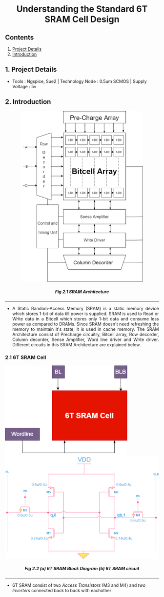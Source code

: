 # <p align="center"> Understanding the Standard 6T SRAM Cell Design </p>
## Contents
1. [Project Details](#1-Project-Details)
2. [Introduction](#1-Introduction)
## 1. Project Details
- Tools : Ngspice, Sue2 | Technology Node : 0.5um SCMOS | Supply Voltage : 5v
## 2. Introduction
<p align="center"><img width="400" hight="400" src="https://github.com/Khadgaray/6T_SRAM/blob/main/Images/6T_SRAM_Architecture.png" /></p> 

##### <p align="center"> Fig 2.1 SRAM Architecture </p>

---

- <p align="justify"> A Static Random-Access Memory (SRAM) is a static memory device which stores 1-bit of data till power is supplied. SRAM is used to Read or Write data in a Bitcell which stores only 1-bit data and consume less power as compared to DRAMs. Since SRAM doesn't need refreshing the memory to maintain it's state, it is used in cache memory. The SRAM Architecture consist of Precharge circuitry, Bitcell array, Row decorder, Column decorder, Sense Amplifier, Word line driver and Write driver. Different circuits in this SRAM Architecture are explained below.</p>

### 2.1 6T SRAM Cell

<p align="center"> <img align="left" width="400" hight="400" src="https://github.com/Khadgaray/6T_SRAM/blob/main/Images/6T_SRAM_block.png"/> <img width="600" hight="600" src="https://github.com/Khadgaray/6T_SRAM/blob/main/Images/6T_SRAM.png"/> </p>

##### <p align="center"> Fig 2.2 (a) 6T SRAM Block Diagram (b) 6T SRAM circuit </p>
---

- 6T SRAM consist of two *Access Transistors* (M3 and M4) and *two Inverters* connected back to back with eachother  
